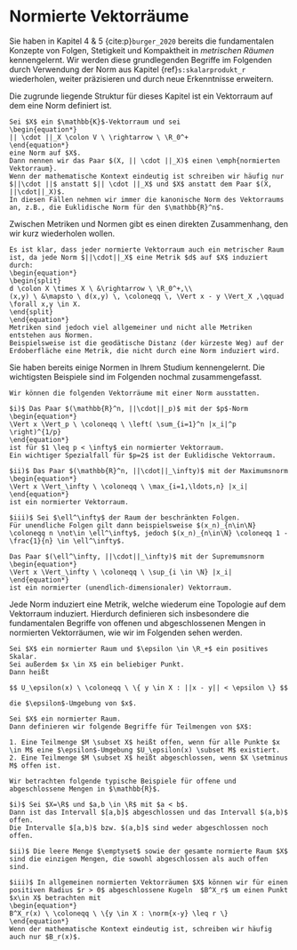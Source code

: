 Normierte Vektorräume
============================

Sie haben in Kapitel 4 & 5 {cite:p}`burger_2020` bereits die fundamentalen Konzepte von Folgen, Stetigkeit und Kompaktheit in _metrischen Räumen_ kennengelernt. Wir werden diese grundlegenden Begriffe im Folgenden durch Verwendung der Norm aus Kapitel {ref}`s:skalarprodukt_r` wiederholen, weiter präzisieren und durch neue Erkenntnisse erweitern.

Die zugrunde liegende Struktur für dieses Kapitel ist ein Vektorraum auf dem eine Norm definiert ist.

````{prf:definition} Normierter Vektorraum
Sei $X$ ein $\mathbb{K}$-Vektorraum und sei
\begin{equation*}
|| \cdot ||_X \colon V \ \rightarrow \ \R_0^+
\end{equation*}
eine Norm auf $X$.
Dann nennen wir das Paar $(X, || \cdot ||_X)$ einen \emph{normierten Vektorraum}.
Wenn der mathematische Kontext eindeutig ist schreiben wir häufig nur $||\cdot ||$ anstatt $|| \cdot ||_X$ und $X$ anstatt dem Paar $(X, ||\cdot||_X)$.
In diesen Fällen nehmen wir immer die kanonische Norm des Vektorraums an, z.B., die Euklidische Norm für den $\mathbb{R}^n$.
````

Zwischen Metriken und Normen gibt es einen direkten Zusammenhang, den wir kurz wiederholen wollen.

````{prf:remark}
Es ist klar, dass jeder normierte Vektorraum auch ein metrischer Raum ist, da jede Norm $||\cdot||_X$ eine Metrik $d$ auf $X$ induziert durch: 
\begin{equation*}
\begin{split}
d \colon X \times X \ &\rightarrow \ \R_0^+,\\
(x,y) \ &\mapsto \ d(x,y) \, \coloneqq \, \Vert x - y \Vert_X ,\qquad \forall x,y \in X. 
\end{split}
\end{equation*}
Metriken sind jedoch viel allgemeiner und nicht alle Metriken entstehen aus Normen. 
Beispielsweise ist die geodätische Distanz (der kürzeste Weg) auf der Erdoberfläche eine Metrik, die nicht durch eine Norm induziert wird.
````

Sie haben bereits einige Normen in Ihrem Studium kennengelernt.
Die wichtigsten Beispiele sind im Folgenden nochmal zusammengefasst.

````{prf:example}
Wir können die folgenden Vektorräume mit einer Norm ausstatten.

$i)$ Das Paar $(\mathbb{R}^n, ||\cdot||_p)$ mit der $p$-Norm
\begin{equation*}
\Vert x \Vert_p \ \coloneqq \ \left( \sum_{i=1}^n |x_i|^p \right)^{1/p}
\end{equation*}
ist für $1 \leq p < \infty$ ein normierter Vektorraum.
Ein wichtiger Spezialfall für $p=2$ ist der Euklidische Vektorraum. 

$ii)$ Das Paar $(\mathbb{R}^n, ||\cdot||_\infty)$ mit der Maximumsnorm
\begin{equation*}
\Vert x \Vert_\infty \ \coloneqq \ \max_{i=1,\ldots,n} |x_i|
\end{equation*}
ist ein normierter Vektorraum.

$iii)$ Sei $\ell^\infty$ der Raum der beschränkten Folgen.
Für unendliche Folgen gilt dann beispielsweise $(x_n)_{n\in\N} \coloneqq n \not\in \ell^\infty$, jedoch $(x_n)_{n\in\N} \coloneqq 1 - \frac{1}{n} \in \ell^\infty$.

Das Paar $(\ell^\infty, ||\cdot||_\infty)$ mit der Supremumsnorm 
\begin{equation*}
\Vert x \Vert_\infty \ \coloneqq \ \sup_{i \in \N} |x_i|
\end{equation*}
ist ein normierter (unendlich-dimensionaler) Vektorraum. 
````

Jede Norm induziert eine Metrik, welche wiederum eine Topologie auf dem Vektorraum induziert.
Hierdurch definieren sich insbesondere die fundamentalen Begriffe von offenen und abgeschlossenen Mengen in normierten Vektorräumen, wie wir im Folgenden sehen werden.

````{prf:definition} Umgebung
Sei $X$ ein normierter Raum und $\epsilon \in \R_+$ ein positives Skalar. 
Sei außerdem $x \in X$ ein beliebiger Punkt.
Dann heißt

$$ U_\epsilon(x) \ \coloneqq \ \{ y \in X : ||x - y|| < \epsilon \} $$

die $\epsilon$-Umgebung von $x$. 
````

````{prf:definition} Offene und abgeschlossene Mengen
Sei $X$ ein normierter Raum.
Dann definieren wir folgende Begriffe für Teilmengen von $X$:

1. Eine Teilmenge $M \subset X$ heißt offen, wenn für alle Punkte $x \in M$ eine $\epsilon$-Umgebung $U_\epsilon(x) \subset M$ existiert. 
2. Eine Teilmenge $M \subset X$ heißt abgeschlossen, wenn $X \setminus M$ offen ist.
````

````{prf:example}
Wir betrachten folgende typische Beispiele für offene und abgeschlossene Mengen in $\mathbb{R}$.

$i)$ Sei $X=\R$ und $a,b \in \R$ mit $a < b$.
Dann ist das Intervall $[a,b]$ abgeschlossen und das Intervall $(a,b)$ offen. 
Die Intervalle $[a,b)$ bzw. $(a,b]$ sind weder abgeschlossen noch offen. 

$ii)$ Die leere Menge $\emptyset$ sowie der gesamte normierte Raum $X$ sind die einzigen Mengen, die sowohl abgeschlossen als auch offen sind.

$iii)$ In allgemeinen normierten Vektorräumen $X$ können wir für einen positiven Radius $r > 0$ abgeschlossene Kugeln  $B^X_r$ um einen Punkt $x\in X$ betrachten mit
\begin{equation*}
B^X_r(x) \ \coloneqq \ \{y \in X : \norm{x-y} \leq r \}
\end{equation*}
Wenn der mathematische Kontext eindeutig ist, schreiben wir häufig auch nur $B_r(x)$.
````
